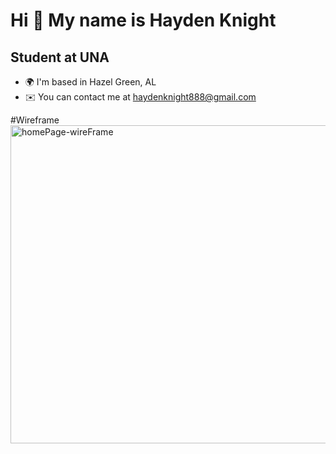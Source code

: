 Hi 👋 My name is Hayden Knight
==============================

Student at UNA
--------------

* 🌍  I'm based in Hazel Green, AL
* ✉️  You can contact me at [haydenknight888@gmail.com](mailto:haydenknight888@gmail.com)



#Wireframe
<img width="737" height="509" alt="homePage-wireFrame" src="https://github.com/user-attachments/assets/52e22332-29b1-40a1-a9b2-ba50364c3abd" />
